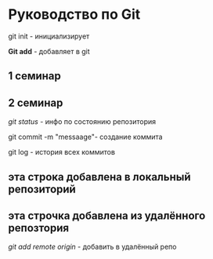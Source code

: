 # Руководство по Git

git init - инициализирует

**Git add** - добавляет в git

## 1 семинар

## 2 семинар 
*git status* - инфо по состоянию репозитория 

git commit -m "messaage"- создание коммита

git log - история всех коммитов

## эта строка добавлена в локальный репозиторий 

## эта строчка добавлена из удалённого репозтория

*git add remote origin* - добавить в удалённый репо
